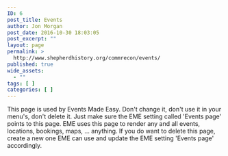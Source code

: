 ```yaml
---
ID: 6
post_title: Events
author: Jon Morgan
post_date: 2016-10-30 18:03:05
post_excerpt: ""
layout: page
permalink: >
  http://www.shepherdhistory.org/commrecon/events/
published: true
wide_assets:
  - ""
tags: [ ]
categories: [ ]
---
```

This page is used by Events Made Easy. Don't change it, don't use it in your menu's, don't delete it. Just make sure the EME setting called 'Events page' points to this page. EME uses this page to render any and all events, locations, bookings, maps, ... anything. If you do want to delete this page, create a new one EME can use and update the EME setting 'Events page' accordingly.